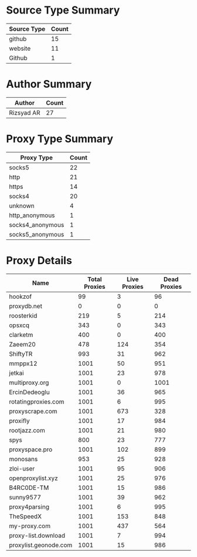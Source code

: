# Source Type Summary

| Source Type | Count |
|-------------|-------|
| github | 15 |
| website | 11 |
| Github | 1 |


# Author Summary

| Author | Count |
|--------|-------|
| Rizsyad AR | 27 |


# Proxy Type Summary

| Proxy Type | Count |
|------------|-------|
| socks5 | 22 |
| http | 21 |
| https | 14 |
| socks4 | 20 |
| unknown | 4 |
| http_anonymous | 1 |
| socks4_anonymous | 1 |
| socks5_anonymous | 1 |


# Proxy Details

| Name | Total Proxies | Live Proxies | Dead Proxies |
|------|---------------|--------------|---------------|
| hookzof | 99 | 3 | 96 |
| proxydb.net | 0 | 0 | 0 |
| roosterkid | 219 | 5 | 214 |
| opsxcq | 343 | 0 | 343 |
| clarketm | 400 | 0 | 400 |
| Zaeem20 | 478 | 124 | 354 |
| ShiftyTR | 993 | 31 | 962 |
| mmppx12 | 1001 | 50 | 951 |
| jetkai | 1001 | 23 | 978 |
| multiproxy.org | 1001 | 0 | 1001 |
| ErcinDedeoglu | 1001 | 36 | 965 |
| rotatingproxies.com | 1001 | 6 | 995 |
| proxyscrape.com | 1001 | 673 | 328 |
| proxifly | 1001 | 17 | 984 |
| rootjazz.com | 1001 | 21 | 980 |
| spys | 800 | 23 | 777 |
| proxyspace.pro | 1001 | 102 | 899 |
| monosans | 953 | 25 | 928 |
| zloi-user | 1001 | 95 | 906 |
| openproxylist.xyz | 1001 | 25 | 976 |
| B4RC0DE-TM | 1001 | 15 | 986 |
| sunny9577 | 1001 | 39 | 962 |
| proxy4parsing | 1001 | 6 | 995 |
| TheSpeedX | 1001 | 153 | 848 |
| my-proxy.com | 1001 | 437 | 564 |
| proxy-list.download | 1001 | 7 | 994 |
| proxylist.geonode.com | 1001 | 15 | 986 |
